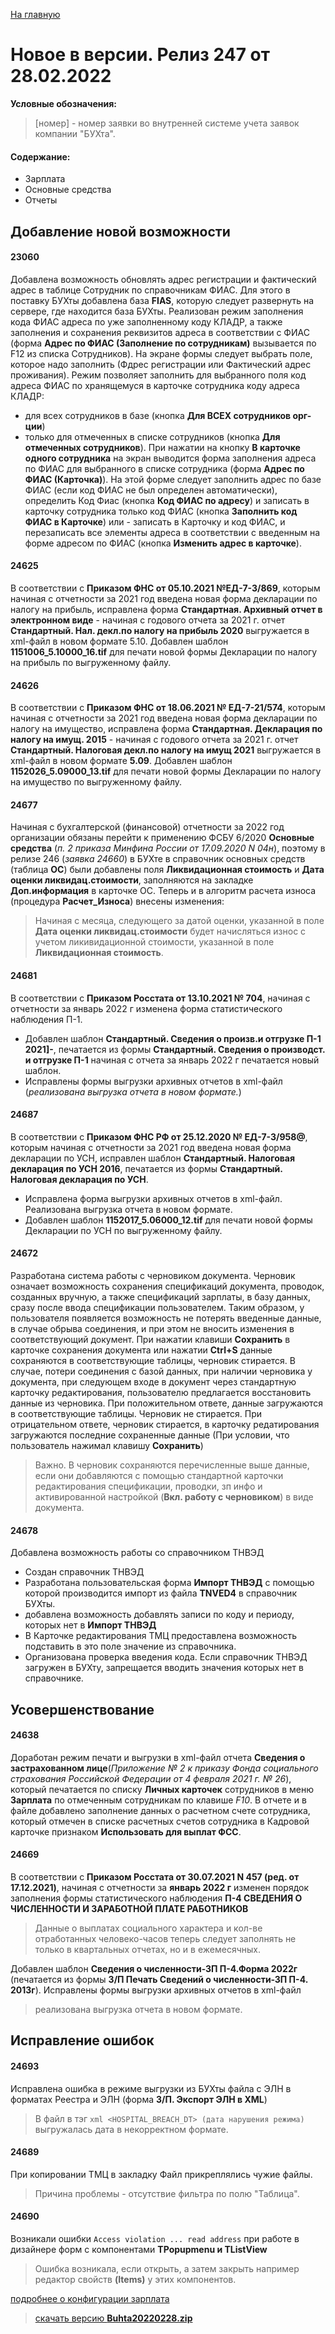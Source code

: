 ﻿[На главную](../../index.md)

# Новое  в версии. Релиз 247 от 28.02.2022

**Условные обозначения:**
 >[номер] - номер заявки во внутренней системе учета заявок компании "БУХта".

#### Содержание: 

- Зарплата
- Основные средства
- Отчеты

## Добавление новой возможности

#### 23060
Добавлена возможность обновлять адрес регистрации и фактический адрес в таблице Сотрудник по справочникам ФИАС.
Для этого в поставку БУХты добавлена база __FIAS__, которую следует развернуть на сервере, где находится база БУХты.
Реализован режим заполнения кода ФИАС адреса по уже заполненному коду КЛАДР, а также заполнения и сохранения реквизитов адреса в соответствии с ФИАС (форма __Адрес по ФИАС (Заполнение по сотрудникам)__ вызывается по F12 из списка Сотрудников).
На экране формы следует выбрать поле, которое надо заполнить (Фдрес регистрации или Фактический адрес проживания).
Режим позволяет заполнить для выбранного поля код адреса ФИАС по хранящемуся в карточке сотрудника коду адреса КЛАДР: 
- для всех сотрудников в базе (кнопка __Для ВСЕХ сотрудников орг-ции__) 
- только для отмеченных в списке сотрудников (кнопка __Для отмеченных сотрудников__).
При нажатии на кнопку __В карточке одного сотрудника__ на экран выводится форма заполнения адреса по ФИАС для выбранного в списке сотрудника (форма __Адрес по ФИАС (Карточка)__).
На этой форме следует заполнить адрес по базе ФИАС (если код ФИАС не был определен автоматически), определить Код Фиас (кнопка __Код ФИАС по адресу__) и записать в карточку сотрудника только код ФИАС (кнопка __Заполнить код ФИАС в Карточке__) или - 
записать в Карточку и код ФИАС, и перезаписать все элементы адреса в соответствии с введенным на форме адресом по ФИАС (кнопка __Изменить адрес в карточке__).


#### 24625
В соответствии с __Приказом ФНС от 05.10.2021 №ЕД-7-3/869__, которым начиная с отчетности за 2021 год введена новая форма декларации по налогу на прибыль, 
исправлена форма __Стандартная. Архивный отчет в электронном виде__ - начиная с годового отчета за 2021 г. отчет __Стандартный. Нал. декл.по налогу на прибыль 2020__ выгружается в xml-файл в новом формате 5.10.
Добавлен шаблон __1151006_5.10000_16.tif__ для печати новой формы Декларации по налогу на прибыль по выгруженному файлу.

#### 24626
В соответствии с __Приказом ФНС от 18.06.2021 № ЕД-7-21/574__, которым начиная с отчетности за 2021 год введена новая форма декларации по налогу на имущество, 
исправлена форма __Стандартная. Декларация по налогу на имущ. 2015__ - начиная с годового отчета за 2021 г. отчет __Стандартный. Налоговая декл.по налогу на имущ 2021__ выгружается в xml-файл в новом формате __5.09__.
Добавлен шаблон __1152026_5.09000_13.tif__ для печати новой формы Декларации по налогу на имущество по выгруженному файлу.

#### 24677
Начиная с бухгалтерской (финансовой) отчетности за 2022 год организации обязаны перейти к применению ФСБУ 6/2020 __Основные средства__ (_п. 2 приказа Минфина России от 17.09.2020 N 04н_), 
поэтому в релизе 246 (_заявка 24660_) в БУХте в справочник основных средств (таблица __ОС__) были добавлены поля __Ликвидационная стоимость__ и __Дата оценки ликвидац.стоимости__, заполняются на закладке __Доп.информация__ в карточке ОС.
Теперь и в алгоритм расчета износа (процедура __Расчет_Износа__) внесены изменения: 
>Начиная с месяца, следующего за датой оценки, указанной в поле __Дата оценки ликвидац.стоимости__ будет начисляться износ с учетом ликивидационной стоимости, указанной в поле __Ликвидационная стоимость__.

#### 24681
В соответствии с __Приказом Росстата от 13.10.2021 № 704__, начиная с отчетности за январь 2022 г изменена форма статистического наблюдения П-1. 
- Добавлен шаблон __Стандартный. Сведения о произв.и отгрузке П-1 2021]-__, печатается из формы __Стандартный. Сведения о производст. и отгрузке П-1__ начиная с отчета за январь 2022 г печатается новый шаблон. 
- Исправлены формы выгрузки архивных отчетов в xml-файл (_реализована выгрузка отчета в новом формате._)

#### 24687
В соответствии с __Приказом ФНС РФ от 25.12.2020 № ЕД-7-3/958@__, которым начиная с отчетности за 2021 год введена новая форма декларации по УСН,
исправлен шаблон __Стандартный. Налоговая декларация по УСН 2016__, печатается из формы __Стандартный. Налоговая декларация по УСН__.
- Исправлена форма выгрузки архивных отчетов в xml-файл. Реализована выгрузка отчета в новом формате.
- Добавлен шаблон __1152017_5.06000_12.tif__ для печати новой формы Декларации по УСН по выгруженному файлу. 

#### 24672
Разработана система работы с черновиком документа.
Черновик означает возможность сохранения спецификаций документа, проводок, созданных вручную, а также спецификаций зарплаты,
в базу данных, сразу  после ввода спецификации пользователем. Таким образом, у пользователя появляется возможность не потерять введенные данные, в случае обрыва соединения, и при этом не вносить изменения в соответствующий документ.
При нажатии клавиши __Сохранить__ в карточке сохранения документа или нажатии __Ctrl+S__ данные сохраняются в соответствующие таблицы, черновик стирается.
В случае, потери соединения с базой данных, при наличии черновика у документа, при следующем входе в документ через стандартную карточку редактирования, пользователю предлагается восстановить данные из черновика. При положительном ответе, данные загружаются в соответствующие таблицы. Черновик не стирается.
При отрицательном ответе, черновик стирается, в карточку редатирования загружаются последние сохраненные данные (При условии, что пользователь нажимал клавишу __Сохранить__)
>Важно. В черновик сохраняются перечисленные выше данные, если они добавляются с помощью стандартной карточки редактирования спецификации, проводки, зп инфо и активированной настройкой (__Вкл. работу с черновиком__) в виде документа. 

#### 24678 
Добавлена возможность работы со справочником ТНВЭД
- Создан справочник  ТНВЭД
- Разработана пользовательская форма __Импорт ТНВЭД__ с помощью которой производится импорт из файла __TNVED4__ в справочник БУХты. 
- добавлена возможность добавлять записи по коду и периоду, которых нет в __Импорт ТНВЭД__
- В Карточке редактирования ТМЦ предоставлена возможность подставить в это поле значение из справочника.
- Организована проверка введения кода. Если справочник ТНВЭД загружен в БУХту, запрещается вводить значения которых нет в справочнике.


## Усовершенствование

#### 24638
Доработан режим печати и выгрузки в xml-файл отчета __Сведения о застрахованном лице__(_Приложение № 2 к приказу Фонда социального страхования Российской Федерации от 4 февраля 2021 г. № 26_), который печатается по списку __Личных карточек__ сотрудников в меню __Зарплата__ по отмеченным сотрудникам по клавише _F10_.
В отчете и в файле добавлено заполнение данных о расчетном счете сотрудника, который отмечен в списке расчетных счетов сотрудника в Кадровой карточке признаком __Использовать для выплат ФСС__.

#### 24669
В соответствии с __Приказом Росстата от 30.07.2021 N 457 (ред. от 17.12.2021)__, начиная с отчетности за __январь 2022 г__ изменен порядок заполнения формы статистического наблюдения __П-4 
СВЕДЕНИЯ О ЧИСЛЕННОСТИ И ЗАРАБОТНОЙ ПЛАТЕ РАБОТНИКОВ__
>Данные о выплатах социального характера и кол-ве отработанных человеко-часов теперь следует заполнять не только в квартальных отчетах, но и в ежемесячных.

Добавлен шаблон __Сведения о численности-ЗП П-4.Форма 2022г__ (печатается из формы __З/П Печать Сведений о численности-ЗП П-4. 2013г__).
Исправлены формы выгрузки архивных отчетов в xml-файл
>реализована выгрузка отчета в новом формате.

## Исправление ошибок

#### 24693
Исправлена ошибка в режиме выгрузки из БУХты файла с ЭЛН в форматах Реестра и ЭЛН (форма __З/П. Экспорт ЭЛН в  XML__)
>В файл в тэг ```xml <HOSPITAL_BREACH_DT> (дата нарушения режима) ``` выгружалась дата в некорректном формате.

#### 24689
При копировании ТМЦ в закладку Файл прикреплялись чужие файлы.
>Причина проблемы - отсутствие фильтра по полю "Таблица".

#### 24690
Возникали ошибки ```Access violation ... read address``` при работе в дизайнере форм с компонентами __TPopupmenu и TListView__
>Ошибка возникала, если открыть, а затем закрыть например редактор свойств __(Items)__ у этих компонентов.


[подробнее о конфигурации зарплата](Стандартная_Зарплата.htm)

>[скачать версию **Buhta20220228.zip**](Buhta20220228.zip)
